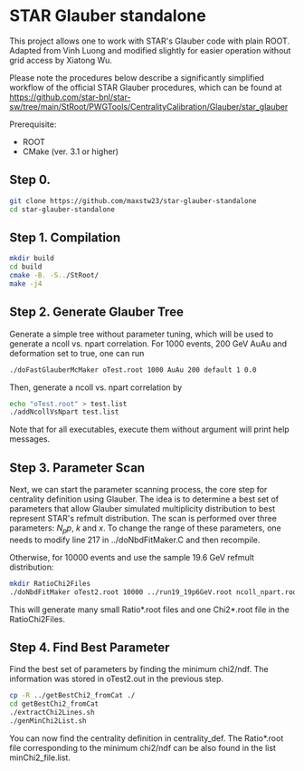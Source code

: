 # STAR Glauber standalone

This project allows one to work with STAR's Glauber code with plain ROOT. Adapted from Vinh Luong and modified slightly for easier operation without grid access by Xiatong Wu. 

Please note the procedures below describe a significantly simplified workflow of the official STAR Glauber procedures, which can be found at https://github.com/star-bnl/star-sw/tree/main/StRoot/PWGTools/CentralityCalibration/Glauber/star_glauber

Prerequisite:
- ROOT
- CMake (ver. 3.1 or higher)

## Step 0.

```bash
git clone https://github.com/maxstw23/star-glauber-standalone
cd star-glauber-standalone
```
## Step 1. Compilation
```bash
mkdir build
cd build
cmake -B. -S../StRoot/
make -j4
```

## Step 2. Generate Glauber Tree

Generate a simple tree without parameter tuning, which will be used to generate a ncoll vs. npart correlation. For 1000 events, 200 GeV AuAu and deformation set to true, one can run 
```bash
./doFastGlauberMcMaker oTest.root 1000 AuAu 200 default 1 0.0
```
Then, generate a ncoll vs. npart correlation by
```bash
echo "oTest.root" > test.list
./addNcollVsNpart test.list
```

Note that for all executables, execute them without argument will print help messages. 

## Step 3. Parameter Scan
Next, we can start the parameter scanning process, the core step for centrality definition using Glauber. The idea is to determine a best set of parameters that allow Glauber simulated multiplicity distribution to best represent STAR's refmult distribution. The scan is performed over three parameters: $N_pp$, $k$ and $x$. To change the range of these parameters, one needs to modify line 217 in ../doNbdFitMaker.C and then recompile. 

Otherwise, for 10000 events and use the sample 19.6 GeV refmult distribution:
```bash
mkdir RatioChi2Files
./doNbdFitMaker oTest2.root 10000 ../run19_19p6GeV.root ncoll_npart.root 50 1.37 1.0 0.13 1. 1. 1 > oTest2.out
```
This will generate many small Ratio*.root files and one Chi2*.root file in the RatioChi2Files.

## Step 4. Find Best Parameter
Find the best set of parameters by finding the minimum chi2/ndf. The information was stored in oTest2.out in the previous step. 
```bash
cp -R ../getBestChi2_fromCat ./
cd getBestChi2_fromCat
./extractChi2Lines.sh
./genMinChi2List.sh
```
You can now find the centrality definition in centrality_def. The Ratio*.root file corresponding to the minimum chi2/ndf can be also found in the list minChi2_file.list. 
